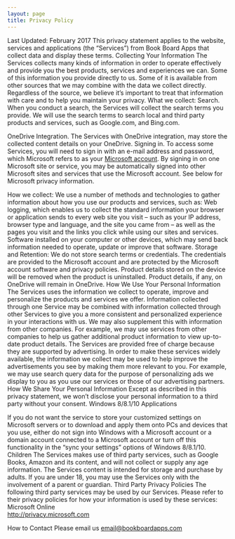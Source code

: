 ```yaml
---
layout: page
title: Privacy Policy
---
```


Last Updated: February 2017
This privacy statement applies to the website, services and applications (the &#8220;Services&#8221;) from Book Board Apps that collect data and display these terms.
Collecting Your Information
The Services collects many kinds of information in order to operate effectively and provide you the best products, services and experiences we can. Some of this information you provide directly to us. Some of it is available from other sources that we may combine with the data we collect directly. Regardless of the source, we believe it’s important to treat that information with care and to help you maintain your privacy.
What we collect:
Search. When you conduct a search, the Services will collect the search terms you provide. We will use the search terms to search local and third party products and services, such as Google.com, and Bing.com.

OneDrive Integration. The Services with OneDrive integration, may store the collected content details on your OneDrive.
Signing in. To access some Services, you will need to sign in with an e-mail address and password, which Microsoft refers to as your <a href="http://www.microsoft.com/account">Microsoft account</a>. By signing in on one Microsoft site or service, you may be automatically signed into other Microsoft sites and services that use the Microsoft account. See below for Microsoft privacy information.

How we collect:
We use a number of methods and technologies to gather information about how you use our products and services, such as:
Web logging, which enables us to collect the standard information your browser or application sends to every web site you visit – such as your IP address, browser type and language, and the site you came from – as well as the pages you visit and the links you click while using our sites and services.
Software installed on your computer or other devices, which may send back information needed to operate, update or improve that software.
Storage and Retention:
We do not store search terms or credentials. The credentials are provided to the Microsoft account and are protected by the Microsoft account software and privacy policies. Product details stored on the device will be removed when the product is uninstalled. Product details, if any, on OneDrive will remain in OneDrive.
How We Use Your Personal Information
The Services uses the information we collect to operate, improve and personalize the products and services we offer. Information collected through one Service may be combined with information collected through other Services to give you a more consistent and personalized experience in your interactions with us. We may also supplement this with information from other companies. For example, we may use services from other companies to help us gather additional product information to view up-to-date product details.
The Services are provided free of charge because they are supported by advertising. In order to make these services widely available, the information we collect may be used to help improve the advertisements you see by making them more relevant to you. For example, we may use search query data for the purpose of personalizing ads we display to you as you use our services or those of our advertising partners.
How We Share Your Personal Information
Except as described in this privacy statement, we won’t disclose your personal information to a third party without your consent.
Windows 8/8.1/10 Applications


If you do not want the service to store your customized settings on Microsoft servers or to download and apply them onto PCs and devices that you use, either do not sign into Windows with a Microsoft account or a domain account connected to a Microsoft account or turn off this functionality in the “sync your settings” options of Windows 8/8.1/10.
Children
The Services makes use of third party services, such as Google Books, Amazon and its content, and will not collect or supply any age information. The Services content is intended for storage and purchase by adults. If you are under 18, you may use the Services only with the involvement of a parent or guardian.
Third Party Privacy Policies
The following third party services may be used by our Services. Please refer to their privacy policies for how your information is used by these services:
Microsoft Online<br />
<a href="http://privacy.microsoft.com">http://privacy.microsoft.com</a>

How to Contact
Please email us <a href="mailto:email@bookbaordapps.com">email@bookboardapps.com</a>
